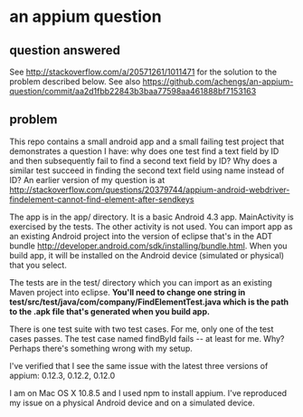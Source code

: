 an appium question
==================

question answered
-----------------
See http://stackoverflow.com/a/20571261/1011471 for the solution to the problem described below. See also https://github.com/achengs/an-appium-question/commit/aa2d1fbb22843b3baa77598aa461888bf7153163

problem
-------

This repo contains a small android app and a small failing test project that demonstrates a question I have: why does one test find a text field by ID and then subsequently fail to find a second text field by ID? Why does a similar test succeed in finding the second text field using name instead of ID? An earlier version of my question is at http://stackoverflow.com/questions/20379744/appium-android-webdriver-findelement-cannot-find-element-after-sendkeys

The app is in the app/ directory. It is a basic Android 4.3 app. MainActivity is exercised by the tests. The other activity is not used. You can import app as an existing Android project into the version of eclipse that's in the ADT bundle http://developer.android.com/sdk/installing/bundle.html. When you build app, it will be installed on the Android device (simulated or physical) that you select.

The tests are in the test/ directory which you can import as an existing Maven project into eclipse. **You'll need to change one string in test/src/test/java/com/company/FindElementTest.java which is the path to the .apk file that's generated when you build app.** 

There is one test suite with two test cases. For me, only one of the test cases passes. The test case named findById fails -- at least for me. Why? Perhaps there's something wrong with my setup. 

I've verified that I see the same issue with the latest three versions of appium: 0.12.3, 0.12.2, 0.12.0

I am on Mac OS X 10.8.5 and I used npm to install appium. I've reproduced my issue on a physical Android device and on a simulated device.
